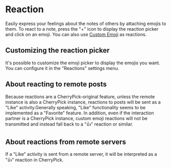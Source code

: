 # Reaction
Easily express your feelings about the notes of others by attaching emojis to them. To react to a note, press the "+" icon to display the reaction picker and click on an emoji. You can also use [Custom Emoji](./custom-emoji) as reactions.

## Customizing the reaction picker
It's possible to customize the emoji picker to display the emojis you want. You can configure it in the "Reactions" settings menu.

## About reacting to remote posts
Because reactions are a CherryPick-original feature, unless the remote instance is also a CherryPick instance, reactions to posts will be sent as a "Like" activity.Generally speaking, "Like" functionality seems to be implemented as a "Favorite" feature. In addition, even if the interaction partner is a CherryPick instance, custom emoji reactions will not be transmitted and instead fall back to a "👍" reaction or similar.

## About reactions from remote servers
If a "Like" activity is sent from a remote server, it will be interpreted as a "👍" reaction in CherryPick.
